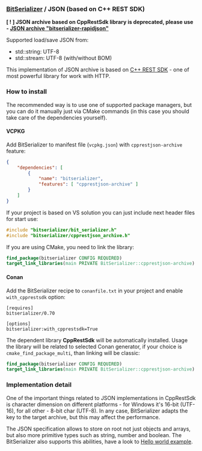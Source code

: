 ### [BitSerializer](../README.md) / JSON (based on C++ REST SDK)

**[ ! ] JSON archive based on CppRestSdk library is deprecated, please use - [JSON archive "bitserializer-rapidjson"](docs/bitserializer_rapidjson.md)**

Supported load/save JSON from:

- std::string: UTF-8
- std::stream: UTF-8 (with/without BOM)

This implementation of JSON archive is based on [C++ REST SDK](https://github.com/Microsoft/cpprestsdk) - one of most powerful library for work with HTTP.

### How to install
The recommended way is to use one of supported package managers, but you can do it manually just via CMake commands (in this case you should take care of the dependencies yourself).
#### VCPKG
Add BitSerializer to manifest file (`vcpkg.json`) with `cpprestjson-archive` feature:
```json
{
    "dependencies": [
        {
            "name": "bitserializer",
            "features": [ "cpprestjson-archive" ]
        }
    ]
}
```
If your project is based on VS solution you can just include next header files for start use:
```cpp
#include "bitserializer/bit_serializer.h"
#include "bitserializer/cpprestjson_archive.h"
```
If you are using CMake, you need to link the library:
```cmake
find_package(bitserializer CONFIG REQUIRED)
target_link_libraries(main PRIVATE BitSerializer::cpprestjson-archive)
```
#### Conan
Add the BitSerializer recipe to `conanfile.txt` in your project and enable `with_cpprestsdk` option:
```
[requires]
bitserializer/0.70

[options]
bitserializer:with_cpprestsdk=True
```
The dependent library **CppRestSdk** will be automatically installed.
Usage the library will be related to selected Conan generator, if your choice is `cmake_find_package_multi`, than linking will be classic:
```cmake
find_package(bitserializer CONFIG REQUIRED)
target_link_libraries(main PRIVATE BitSerializer::cpprestjson-archive)
```

### Implementation detail
One of the important things related to JSON implementations in CppRestSdk is character dimension on different platforms - for Windows it's 16-bit (UTF-16), for all other - 8-bit char (UTF-8). In any case, BitSerializer adapts the key to the target archive, but this may affect the performance.

The JSON specification allows to store on root not just objects and arrays, but also more primitive types such as string, number and boolean.
The BitSerializer also supports this abilities, have a look to [Hello world example](../samples/hello_world/hello_world.cpp).
